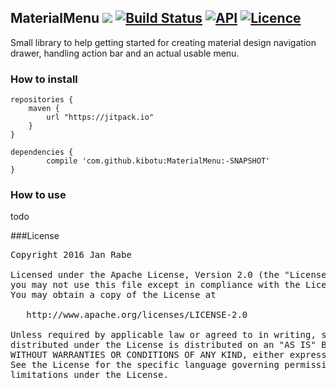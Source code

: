 MaterialMenu [![](https://jitpack.io/v/kibotu/MaterialMenu.svg)](https://jitpack.io/#kibotu/MaterialMenu) [![Build Status](https://travis-ci.org/kibotu/MaterialMenu.svg)](https://travis-ci.org/kibotu/MaterialMenu)  [![API](https://img.shields.io/badge/API-15%2B-brightgreen.svg?style=flat)](https://android-arsenal.com/api?level=15) [![Licence](https://img.shields.io/badge/licence-Apache-blue.svg)](https://raw.githubusercontent.com/kibotu/MaterialMenu/master/LICENSE)
----------------------------------------------------------------------------------------------------------------------------------------------------------------------------------------------------------------------------------------------------------------------------------------------------------------------------------------------------------------------------------------------------------------------------------------------------------------------------------------------------------------------------------------------------------------------------------------------------------------------------

Small library to help getting started for creating material design navigation drawer, handling action bar and an actual usable menu. 

### How to install
	
	repositories {
	    maven {
	        url "https://jitpack.io"
	    }
	}
		
	dependencies {
            compile 'com.github.kibotu:MaterialMenu:-SNAPSHOT'
    }
    
### How to use

todo   
    
            
###License
<pre>
Copyright 2016 Jan Rabe

Licensed under the Apache License, Version 2.0 (the "License");
you may not use this file except in compliance with the License.
You may obtain a copy of the License at

   http://www.apache.org/licenses/LICENSE-2.0

Unless required by applicable law or agreed to in writing, software
distributed under the License is distributed on an "AS IS" BASIS,
WITHOUT WARRANTIES OR CONDITIONS OF ANY KIND, either express or implied.
See the License for the specific language governing permissions and
limitations under the License.
</pre>
